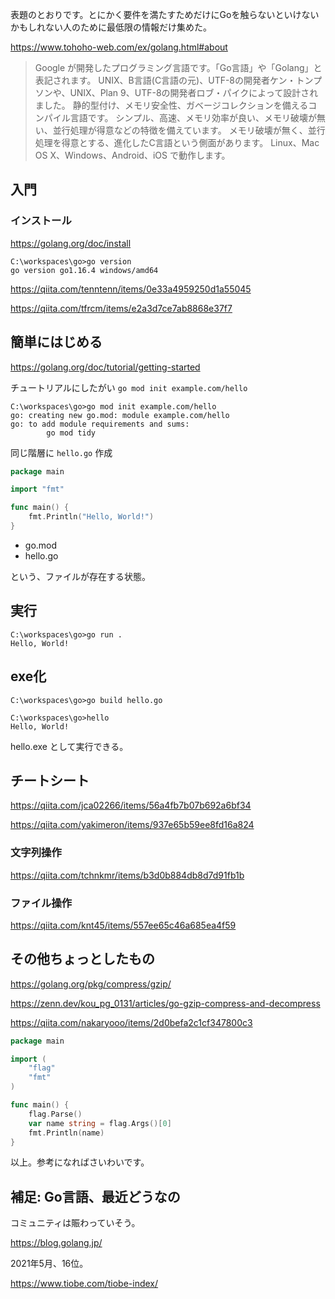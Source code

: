 表題のとおりです。とにかく要件を満たすためだけにGoを触らないといけないかもしれない人のために最低限の情報だけ集めた。

https://www.tohoho-web.com/ex/golang.html#about

> Google が開発したプログラミング言語です。「Go言語」や「Golang」と表記されます。
UNIX、B言語(C言語の元)、UTF-8の開発者ケン・トンプソンや、UNIX、Plan 9、UTF-8の開発者ロブ・パイクによって設計されました。
静的型付け、メモリ安全性、ガベージコレクションを備えるコンパイル言語です。
シンプル、高速、メモリ効率が良い、メモリ破壊が無い、並行処理が得意などの特徴を備えています。
メモリ破壊が無く、並行処理を得意とする、進化したC言語という側面があります。
Linux、Mac OS X、Windows、Android、iOS で動作します。


## 入門

### インストール
https://golang.org/doc/install

```
C:\workspaces\go>go version
go version go1.16.4 windows/amd64
```

https://qiita.com/tenntenn/items/0e33a4959250d1a55045

https://qiita.com/tfrcm/items/e2a3d7ce7ab8868e37f7


## 簡単にはじめる

https://golang.org/doc/tutorial/getting-started

チュートリアルにしたがい `go mod init example.com/hello` 

```
C:\workspaces\go>go mod init example.com/hello
go: creating new go.mod: module example.com/hello
go: to add module requirements and sums:
        go mod tidy
```

同じ階層に `hello.go` 作成

```hello.go
package main

import "fmt"

func main() {
    fmt.Println("Hello, World!")
}
```

- go.mod
- hello.go

という、ファイルが存在する状態。


## 実行

```
C:\workspaces\go>go run .
Hello, World!
```

## exe化

```
C:\workspaces\go>go build hello.go

C:\workspaces\go>hello
Hello, World!
```

hello.exe として実行できる。


## チートシート

https://qiita.com/jca02266/items/56a4fb7b07b692a6bf34

https://qiita.com/yakimeron/items/937e65b59ee8fd16a824

### 文字列操作

https://qiita.com/tchnkmr/items/b3d0b884db8d7d91fb1b

### ファイル操作

https://qiita.com/knt45/items/557ee65c46a685ea4f59



## その他ちょっとしたもの

https://golang.org/pkg/compress/gzip/

https://zenn.dev/kou_pg_0131/articles/go-gzip-compress-and-decompress

https://qiita.com/nakaryooo/items/2d0befa2c1cf347800c3

```args.go
package main

import (
    "flag"
    "fmt"
)

func main() {
    flag.Parse()
    var name string = flag.Args()[0]
    fmt.Println(name)
}
```

以上。参考になればさいわいです。


## 補足: Go言語、最近どうなの

コミュニティは賑わっていそう。

https://blog.golang.jp/

2021年5月、16位。

https://www.tiobe.com/tiobe-index/


